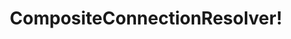 ---
type: docs
title: "CompositeConnectionResolver!"
linkTitle: "CompositeConnectionResolver!"
gitUrl: "https://github.com/pip-services3-go/pip-services3-components-go"
description: >
     **TODO: this is not implemented for this language yet**
---